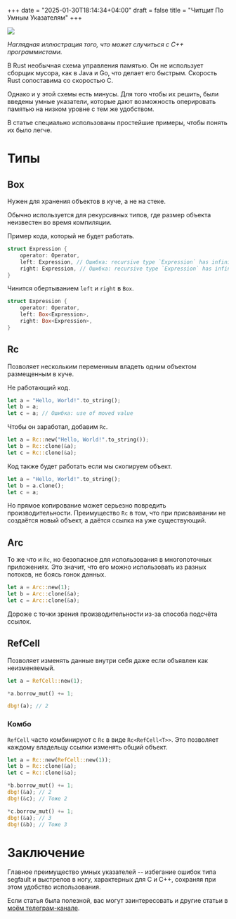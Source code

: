 +++
date = "2025-01-30T18:14:34+04:00"
draft = false
title = "Читщит По Умным Указателям"
+++

![](/ShootCpp.png)

_Наглядная иллюстрация того, что может случиться с C++ программистами._

В Rust необычная схема управления памятью. Он не использует сборщик мусора, как в Java и Go, что делает его быстрым. Скорость Rust сопоставима со скоростью C.

Однако и у этой схемы есть минусы. Для того чтобы их решить, были введены умные указатели, которые дают возможность оперировать памятью на низком уровне с тем же удобством.

В статье специально использованы простейшие примеры, чтобы понять их было легче.

# Типы

## Box

Нужен для хранения объектов в куче, а не на стеке.

Обычно используется для рекурсивных типов, где размер объекта неизвестен во время компиляции.

Пример кода, который не будет работать.

```rust
struct Expression {
    operator: Operator,
    left: Expression, // Ошибка: recursive type `Expression` has infinite size
    right: Expression, // Ошибка: recursive type `Expression` has infinite size
}
```

Чинится обертыванием `left` и `right` в `Box`.

```rust
struct Expression {
    operator: Operator,
    left: Box<Expression>,
    right: Box<Expression>,
}
```

## Rc

Позволяет нескольким переменным владеть одним объектом размещенным в куче.

Не работающий код.

```rust
let a = "Hello, World!".to_string();
let b = a;
let c = a; // Ошибка: use of moved value
```

Чтобы он заработал, добавим `Rc`.

```rust
let a = Rc::new("Hello, World!".to_string());
let b = Rc::clone(&a);
let c = Rc::clone(&a);
```

Код также будет работать если мы скопируем объект.

```rust
let a = "Hello, World!".to_string();
let b = a.clone();
let c = a;
```

Но прямое копирование может серьезно повредить производительности. Преимущество `Rc` в том, что при присваивании не создаётся новый объект, а даётся ссылка на уже существующий.

## Arc

То же что и `Rc`, но безопасное для использования в многопоточных приложениях. Это значит, что его можно использовать из разных потоков, не боясь гонок данных.

```rust
let a = Arc::new(1);
let b = Arc::clone(&a);
let c = Arc::clone(&a);
```

Дороже с точки зрения производительности из-за способа подсчёта ссылок.

## RefCell

Позволяет изменять данные внутри себя даже если объявлен как неизменяемый.

```rust
let a = RefCell::new(1);

*a.borrow_mut() += 1;

dbg!(a); // 2
```

### Комбо

`RefCell` часто комбинируют с `Rc` в виде `Rc<RefCell<T>>`. Это позволяет каждому владельцу ссылки изменять общий объект.

```rust
let a = Rc::new(RefCell::new(1));
let b = Rc::clone(&a);
let c = Rc::clone(&a);

*b.borrow_mut() += 1;
dbg!(&a); // 2
dbg!(&c); // Тоже 2

*c.borrow_mut() += 1;
dbg!(&a); // 3
dbg!(&b); // Тоже 3
```

# Заключение

Главное преимущество умных указателей -- избегание ошибок типа segfault и выстрелов в ногу, характерных для C и C++, сохраняя при этом удобство использования.

Если статья была полезной, вас могут заинтересовать и другие статьи в [моём телеграм-канале](https://t.thegblog).
